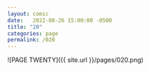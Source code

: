 ```yaml
---
layout: comic
date:   2022-08-26 15:00:00 -0500
title: "20"
categories: page
permalink: /020
---
```

![PAGE TWENTY]({{ site.url }}/pages/020.png)
